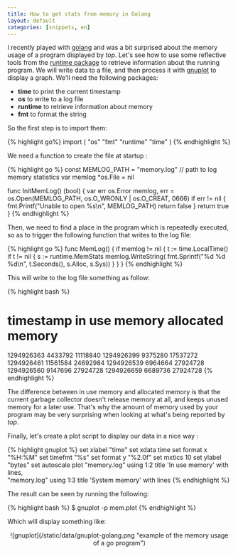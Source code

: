 ```yaml
---
title: How to get stats from memory in Golang
layout: default
categories: [snippets, en]
---
```


I recently played with [golang](http://golang.org/) and was a bit surprised
about the memory usage of a program displayed by _top_. Let's see how to use
some reflective tools from the [runtime package](http://golang.org/pkg/runtime/)
to retrieve information about the running program. We will write data to a
file, and then process it with [gnuplot](http://www.gnuplot.info/) to
display a graph. We'll need the following packages:
* __time__ to print the current timestamp
* __os__ to write to a log file
* __runtime__ to retrieve information about memory
* __fmt__ to format the string

So the first step is to import them:

{% highlight go%}
import (
	"os"
	"fmt"
	"runtime"
	"time"
)
{% endhighlight %}

We need a function to create the file at startup :

{% highlight go %}
const MEMLOG_PATH = "memory.log"     // path to log memory statistics
var memlog *os.File = nil

func InitMemLog() (bool) {
	var err os.Error
	memlog, err = os.Open(MEMLOG_PATH, os.O_WRONLY | os.O_CREAT, 0666)
	if err != nil {
		fmt.Printf("Unable to open %s\n", MEMLOG_PATH)
		return false
	}
	return true
}
{% endhighlight %}

Then, we need to find a place in the program which is repeatedly executed,
so as to trigger the following function that writes to the log file:

{% highlight go %}
func MemLog() {
	if memlog != nil {
		t := time.LocalTime()
		if t != nil {
			s := runtime.MemStats
			memlog.WriteString(
				fmt.Sprintf("%d %d %d\n", t.Seconds(), s.Alloc, s.Sys))
		}
	}
}
{% endhighlight %}

This will write to the log file something as follow:

{% highlight bash %}
# timestamp     in use memory   allocated memory
1294926363      4433792         11118840
1294926399      9375280         17537272
1294926461      11561584        24692984
1294926539      6964664         27924728
1294926560      9147696         27924728
1294926659      6689736         27924728
{% endhighlight %}

The difference between in use memory and allocated memory is that the current
garbage collector doesn't release memory at all, and keeps unused memory for
a later use. That's why the amount of memory used by your program may be very
surprising when looking at what's being reported by _top_.

Finally, let's create a plot script to display our data in a nice way :

{% highlight gnuplot %}
set xlabel "time"
set xdata time
set format x "%H:%M"
set timefmt "%s"
set format y "%2.0f"
set mxtics 10
set ylabel "bytes"
set autoscale
plot  "memory.log" using 1:2 title 'In use memory' with lines, \
      "memory.log" using 1:3 title 'System memory' with lines
{% endhighlight %}

The result can be seen by running the following:

{% highlight bash %}
$ gnuplot -p mem.plot
{% endhighlight %}

Which will display something like:

<center markdown="1">
        ![gnuplot](/static/data/gnuplot-golang.png "example of the memory usage of a go program")
</center>
